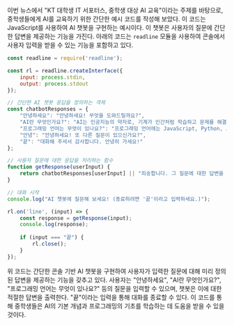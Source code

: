 이번 뉴스에서 "KT 대학생 IT 서포터스, 중학생 대상 AI 교육"이라는 주제를 바탕으로, 중학생들에게 AI를 교육하기 위한 간단한 예시 코드를 작성해 보았다. 이 코드는 JavaScript를 사용하여 AI 챗봇을 구현하는 예시이다. 이 챗봇은 사용자의 질문에 간단한 답변을 제공하는 기능을 가진다. 아래의 코드는 `readline` 모듈을 사용하여 콘솔에서 사용자 입력을 받을 수 있는 기능을 포함하고 있다.

```javascript
const readline = require('readline');

const rl = readline.createInterface({
    input: process.stdin,
    output: process.stdout
});

// 간단한 AI 챗봇 응답을 정의하는 객체
const chatbotResponses = {
    "안녕하세요": "안녕하세요! 무엇을 도와드릴까요?",
    "AI란 무엇인가요?": "AI는 인공지능의 약자로, 기계가 인간처럼 학습하고 문제를 해결할 수 있도록 하는 기술입니다.",
    "프로그래밍 언어는 무엇이 있나요?": "프로그래밍 언어에는 JavaScript, Python, Java, C++ 등이 있습니다.",
    "안녕": "안녕하세요! 또 다른 질문이 있으신가요?",
    "끝": "대화해 주셔서 감사합니다. 안녕히 가세요!"
};

// 사용자 질문에 대한 응답을 처리하는 함수
function getResponse(userInput) {
    return chatbotResponses[userInput] || "죄송합니다. 그 질문에 대한 답변을 알지 못합니다.";
}

// 대화 시작
console.log("AI 챗봇에 질문해 보세요! (종료하려면 '끝'이라고 입력하세요.)");

rl.on('line', (input) => {
    const response = getResponse(input);
    console.log(response);
    
    if (input === "끝") {
        rl.close();
    }
});
```

위 코드는 간단한 콘솔 기반 AI 챗봇을 구현하여 사용자가 입력한 질문에 대해 미리 정의된 답변을 제공하는 기능을 갖추고 있다. 사용자는 "안녕하세요", "AI란 무엇인가요?", "프로그래밍 언어는 무엇이 있나요?" 등의 질문을 입력할 수 있으며, 챗봇은 이에 대한 적절한 답변을 출력한다. "끝"이라는 입력을 통해 대화를 종료할 수 있다. 이 코드를 통해 중학생들은 AI의 기본 개념과 프로그래밍의 기초를 학습하는 데 도움을 받을 수 있을 것이다.